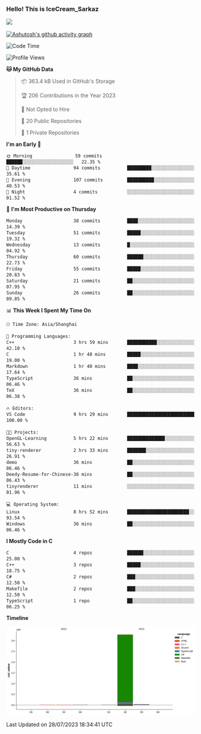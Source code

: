 ### Hello! This is IceCream_Sarkaz

![](https://github-readme-stats.vercel.app/api?username=Huang-Yuhan&theme=dark)

[![Ashutosh's github activity graph](https://github-readme-activity-graph.vercel.app/graph?username=Huang-Yuhan&bg_color=000000&color=ffffff&line=c061cb&point=c64600&area=true&hide_border=true)](https://github.com/ashutosh00710/github-readme-activity-graph)


<!--START_SECTION:waka-->
![Code Time](http://img.shields.io/badge/Code%20Time-180%20hrs%2020%20mins-blue)

![Profile Views](http://img.shields.io/badge/Profile%20Views-81-blue)

**🐱 My GitHub Data** 

> 📦 363.4 kB Used in GitHub's Storage 
 > 
> 🏆 206 Contributions in the Year 2023
 > 
> 🚫 Not Opted to Hire
 > 
> 📜 20 Public Repositories 
 > 
> 🔑 1 Private Repositories 
 > 
**I'm an Early 🐤** 

```text
🌞 Morning                59 commits          ██████░░░░░░░░░░░░░░░░░░░   22.35 % 
🌆 Daytime                94 commits          █████████░░░░░░░░░░░░░░░░   35.61 % 
🌃 Evening                107 commits         ██████████░░░░░░░░░░░░░░░   40.53 % 
🌙 Night                  4 commits           ░░░░░░░░░░░░░░░░░░░░░░░░░   01.52 % 
```
📅 **I'm Most Productive on Thursday** 

```text
Monday                   38 commits          ████░░░░░░░░░░░░░░░░░░░░░   14.39 % 
Tuesday                  51 commits          █████░░░░░░░░░░░░░░░░░░░░   19.32 % 
Wednesday                13 commits          █░░░░░░░░░░░░░░░░░░░░░░░░   04.92 % 
Thursday                 60 commits          ██████░░░░░░░░░░░░░░░░░░░   22.73 % 
Friday                   55 commits          █████░░░░░░░░░░░░░░░░░░░░   20.83 % 
Saturday                 21 commits          ██░░░░░░░░░░░░░░░░░░░░░░░   07.95 % 
Sunday                   26 commits          ██░░░░░░░░░░░░░░░░░░░░░░░   09.85 % 
```


📊 **This Week I Spent My Time On** 

```text
🕑︎ Time Zone: Asia/Shanghai

💬 Programming Languages: 
C++                      3 hrs 59 mins       ███████████░░░░░░░░░░░░░░   42.10 % 
C                        1 hr 48 mins        █████░░░░░░░░░░░░░░░░░░░░   19.00 % 
Markdown                 1 hr 40 mins        ████░░░░░░░░░░░░░░░░░░░░░   17.64 % 
TypeScript               36 mins             ██░░░░░░░░░░░░░░░░░░░░░░░   06.46 % 
TeX                      36 mins             ██░░░░░░░░░░░░░░░░░░░░░░░   06.38 % 

🔥 Editors: 
VS Code                  9 hrs 29 mins       █████████████████████████   100.00 % 

🐱‍💻 Projects: 
OpenGL-Learning          5 hrs 22 mins       ██████████████░░░░░░░░░░░   56.63 % 
tiny-renderer            2 hrs 33 mins       ███████░░░░░░░░░░░░░░░░░░   26.91 % 
demo                     36 mins             ██░░░░░░░░░░░░░░░░░░░░░░░   06.46 % 
Deedy-Resume-for-Chinese-36 mins             ██░░░░░░░░░░░░░░░░░░░░░░░   06.43 % 
tinyrenderer             11 mins             ░░░░░░░░░░░░░░░░░░░░░░░░░   01.96 % 

💻 Operating System: 
Linux                    8 hrs 52 mins       ███████████████████████░░   93.54 % 
Windows                  36 mins             ██░░░░░░░░░░░░░░░░░░░░░░░   06.46 % 
```

**I Mostly Code in C** 

```text
C                        4 repos             ██████░░░░░░░░░░░░░░░░░░░   25.00 % 
C++                      3 repos             █████░░░░░░░░░░░░░░░░░░░░   18.75 % 
C#                       2 repos             ███░░░░░░░░░░░░░░░░░░░░░░   12.50 % 
Makefile                 2 repos             ███░░░░░░░░░░░░░░░░░░░░░░   12.50 % 
TypeScript               1 repo              ██░░░░░░░░░░░░░░░░░░░░░░░   06.25 % 
```



**Timeline**

![Lines of Code chart](https://raw.githubusercontent.com/Huang-Yuhan/Huang-Yuhan/main/assets/bar_graph.png)


 Last Updated on 28/07/2023 18:34:41 UTC
<!--END_SECTION:waka-->
